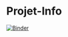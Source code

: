 # Projet-Info

[![Binder](https://mybinder.org/badge_logo.svg)](https://mybinder.org/v2/gh/adrrmb/Projet-Info/tree/main/HEAD)
